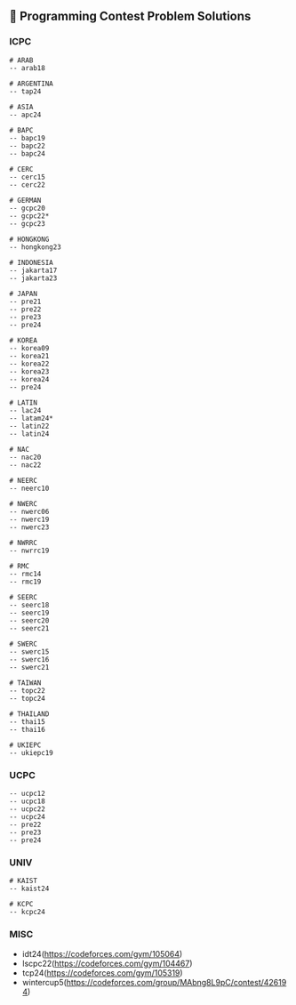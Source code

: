 ## 📁 Programming Contest Problem Solutions

### ICPC

```
# ARAB
-- arab18

# ARGENTINA
-- tap24

# ASIA
-- apc24

# BAPC
-- bapc19
-- bapc22
-- bapc24

# CERC
-- cerc15
-- cerc22

# GERMAN
-- gcpc20
-- gcpc22*
-- gcpc23

# HONGKONG
-- hongkong23

# INDONESIA
-- jakarta17
-- jakarta23

# JAPAN
-- pre21
-- pre22
-- pre23
-- pre24

# KOREA
-- korea09
-- korea21
-- korea22
-- korea23
-- korea24
-- pre24

# LATIN
-- lac24
-- latam24*
-- latin22
-- latin24

# NAC
-- nac20
-- nac22

# NEERC
-- neerc10

# NWERC
-- nwerc06
-- nwerc19
-- nwerc23

# NWRRC
-- nwrrc19

# RMC
-- rmc14
-- rmc19

# SEERC
-- seerc18
-- seerc19
-- seerc20
-- seerc21

# SWERC
-- swerc15
-- swerc16
-- swerc21

# TAIWAN
-- topc22
-- topc24

# THAILAND
-- thai15
-- thai16

# UKIEPC
-- ukiepc19
```

### UCPC

```
-- ucpc12
-- ucpc18
-- ucpc22
-- ucpc24
-- pre22
-- pre23
-- pre24
```

### UNIV

```
# KAIST
-- kaist24

# KCPC
-- kcpc24
```

### MISC

- idt24(https://codeforces.com/gym/105064)
- lscpc22(https://codeforces.com/gym/104467)
- tcp24(https://codeforces.com/gym/105319)
- wintercup5(https://codeforces.com/group/MAbng8L9pC/contest/426194)